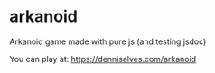 # arkanoid
Arkanoid game made with pure js (and testing jsdoc)

You can play at: https://dennisalves.com/arkanoid
